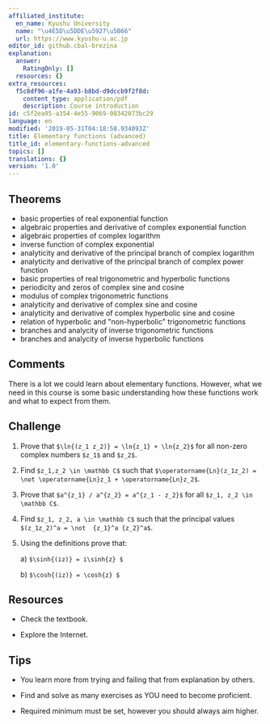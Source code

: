 ```yaml
---
affiliated_institute:
  en_name: Kyushu University
  name: "\u4E5D\u5DDE\u5927\u5B66"
  url: https://www.kyushu-u.ac.jp
editor_id: github.cbal-brezina
explanation:
  answer:
    RatingOnly: []
  resources: {}
extra_resources:
  f5c8df96-a1fe-4a93-b8bd-d9dccb9f2f8d:
    content_type: application/pdf
    description: Course introduction
id: c5f2ea95-a354-4e55-9069-08342073bc29
language: en
modified: '2019-05-31T04:18:58.934093Z'
title: Elementary functions (advanced)
title_id: elementary-functions-advanced
topics: []
translations: {}
version: '1.0'
---
```











## Theorems

- basic properties of real exponential function
- algebraic properties and derivative of complex exponential function
- algebraic properties of complex logarithm
- inverse function of complex exponential
- analyticity and derivative of the principal branch of  complex logarithm
- analyticity and derivative  of the principal branch of  complex power function
- basic properties of real trigonometric and hyperbolic functions
- periodicity and zeros of complex sine and cosine
- modulus of complex trigonometric functions
- analyticity and derivative of complex sine and cosine
- analyticity and derivative of complex hyperbolic sine and cosine
- relation of hyperbolic and "non-hyperbolic" trigonometric functions
- branches and analycity of inverse trigonometric functions
- branches and analycity of inverse hyperbolic functions





## Comments

There is a lot we could learn about elementary functions. However, what we need in this course is some basic understanding how 
these functions work and what to expect from them.






## Challenge

1. Prove that `$\ln{(z_1 z_2)} = \ln{z_1} + \ln{z_2}$` for all non-zero complex numbers `$z_1$` and `$z_2$`. 

2. Find `$z_1,z_2 \in \mathbb C$` such that `$\operatorname{Ln}(z_1z_2) = \not \operatorname{Ln}z_1 + \operatorname{Ln}z_2$`.


3. Prove that `$a^{z_1} / a^{z_2} = a^{z_1 - z_2}$` for all `$z_1, z_2 \in \mathbb C$`.

4. Find `$z_1, z_2, a \in \mathbb C$` such that the principal values `$(z_1z_2)^a = \not  {z_1}^a {z_2}^a$`.


5. Using the definitions prove that:

   a) `$\sinh{(iz)} = i\sinh{z} $`
   
   b) `$\cosh{(iz)} = \cosh{z} $`










## Resources

- Check the textbook.


- Explore the Internet.


## Tips


- You learn more from trying and failing that from  explanation by others.

- Find and solve as many exercises as YOU need to become proficient.

- Required minimum must be set, however you should always aim higher.






